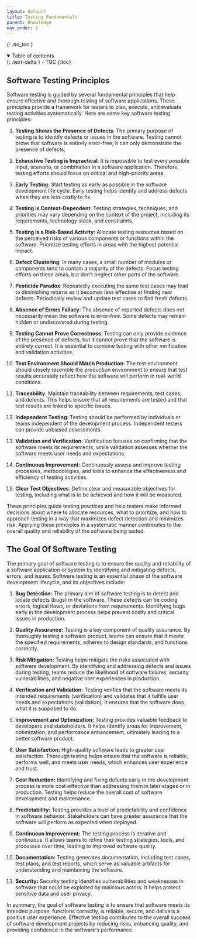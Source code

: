 ```yaml
---
layout: default
title: Testing Fundamentals
parent: Knowledge
nav_order: 2
---
```


{: .no_toc }

<details open markdown="block">
  <summary>
    Table of contents
  </summary>
  {: .text-delta }
- TOC
{:toc}
</details>

## Software Testing Principles

Software testing is guided by several fundamental principles that help ensure effective and thorough testing of software applications. These principles provide a framework for testers to plan, execute, and evaluate testing activities systematically. Here are some key software testing principles:

1. **Testing Shows the Presence of Defects**: The primary purpose of testing is to identify defects or issues in the software. Testing cannot prove that software is entirely error-free; it can only demonstrate the presence of defects.

2. **Exhaustive Testing is Impractical**: It is impossible to test every possible input, scenario, or combination in a software application. Therefore, testing efforts should focus on critical and high-priority areas.

3. **Early Testing**: Start testing as early as possible in the software development life cycle. Early testing helps identify and address defects when they are less costly to fix.

4. **Testing is Context-Dependent**: Testing strategies, techniques, and priorities may vary depending on the context of the project, including its requirements, technology stack, and constraints.

5. **Testing is a Risk-Based Activity**: Allocate testing resources based on the perceived risks of various components or functions within the software. Prioritize testing efforts in areas with the highest potential impact.

6. **Defect Clustering**: In many cases, a small number of modules or components tend to contain a majority of the defects. Focus testing efforts on these areas, but don't neglect other parts of the software.

7. **Pesticide Paradox**: Repeatedly executing the same test cases may lead to diminishing returns as it becomes less effective at finding new defects. Periodically review and update test cases to find fresh defects.

8. **Absence of Errors Fallacy**: The absence of reported defects does not necessarily mean the software is error-free. Some defects may remain hidden or undiscovered during testing.

9. **Testing Cannot Prove Correctness**: Testing can only provide evidence of the presence of defects, but it cannot prove that the software is entirely correct. It is essential to combine testing with other verification and validation activities.

10. **Test Environment Should Match Production**: The test environment should closely resemble the production environment to ensure that test results accurately reflect how the software will perform in real-world conditions.

11. **Traceability**: Maintain traceability between requirements, test cases, and defects. This helps ensure that all requirements are tested and that test results are linked to specific issues.

12. **Independent Testing**: Testing should be performed by individuals or teams independent of the development process. Independent testers can provide unbiased assessments.

13. **Validation and Verification**: Verification focuses on confirming that the software meets its requirements, while validation assesses whether the software meets user needs and expectations.

14. **Continuous Improvement**: Continuously assess and improve testing processes, methodologies, and tools to enhance the effectiveness and efficiency of testing activities.

15. **Clear Test Objectives**: Define clear and measurable objectives for testing, including what is to be achieved and how it will be measured.

These principles guide testing practices and help testers make informed decisions about where to allocate resources, what to prioritize, and how to approach testing in a way that maximizes defect detection and minimizes risk. Applying these principles in a systematic manner contributes to the overall quality and reliability of the software being tested.

## The Goal Of Software Testing

The primary goal of software testing is to ensure the quality and reliability of a software application or system by identifying and mitigating defects, errors, and issues. Software testing is an essential phase of the software development lifecycle, and its objectives include:

1. **Bug Detection:** The primary aim of software testing is to detect and locate defects (bugs) in the software. These defects can be coding errors, logical flaws, or deviations from requirements. Identifying bugs early in the development process helps prevent costly and critical issues in production.

2. **Quality Assurance:** Testing is a key component of quality assurance. By thoroughly testing a software product, teams can ensure that it meets the specified requirements, adheres to design standards, and functions correctly.

3. **Risk Mitigation:** Testing helps mitigate the risks associated with software development. By identifying and addressing defects and issues during testing, teams reduce the likelihood of software failures, security vulnerabilities, and negative user experiences in production.

4. **Verification and Validation:** Testing verifies that the software meets its intended requirements (verification) and validates that it fulfills user needs and expectations (validation). It ensures that the software does what it is supposed to do.

5. **Improvement and Optimization:** Testing provides valuable feedback to developers and stakeholders. It helps identify areas for improvement, optimization, and performance enhancement, ultimately leading to a better software product.

6. **User Satisfaction:** High-quality software leads to greater user satisfaction. Thorough testing helps ensure that the software is reliable, performs well, and meets user needs, which enhances user experience and trust.

7. **Cost Reduction:** Identifying and fixing defects early in the development process is more cost-effective than addressing them in later stages or in production. Testing helps reduce the overall cost of software development and maintenance.

8. **Predictability:** Testing provides a level of predictability and confidence in software behavior. Stakeholders can have greater assurance that the software will perform as expected when deployed.

9. **Continuous Improvement:** The testing process is iterative and continuous. It allows teams to refine their testing strategies, tools, and processes over time, leading to improved software quality.

10. **Documentation:** Testing generates documentation, including test cases, test plans, and test reports, which serve as valuable artifacts for understanding and maintaining the software.

11. **Security:** Security testing identifies vulnerabilities and weaknesses in software that could be exploited by malicious actors. It helps protect sensitive data and user privacy.

In summary, the goal of software testing is to ensure that software meets its intended purpose, functions correctly, is reliable, secure, and delivers a positive user experience. Effective testing contributes to the overall success of software development projects by reducing risks, enhancing quality, and providing confidence in the software's performance.